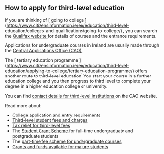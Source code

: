 ##  How to apply for third-level education

If you are thinking of [ going to college
](https://www.citizensinformation.ie/en/education/third-level-
education/colleges-and-qualifications/going-to-college/) , you can search the
[ Qualifax website ](http://www.qualifax.ie/) for details of courses and the
entrance requirements.

Applications for undergraduate courses in Ireland are usually made through the
[ Central Applications Office (CAO). ](http://www.cao.ie/)

The [ tertiary education programme
](https://www.citizensinformation.ie/en/education/third-level-
education/applying-to-college/tertiary-education-programme/) offers another
route to third-level education. You start your course in a further education
college and you then progress to third level to complete your degree in a
higher education college or university.

You can find [ contact details for third-level institutions
](https://www.cao.ie/index.php?page=hei) on the CAO website.

Read more about:

  * [ College application and entry requirements ](https://www.citizensinformation.ie/en/education/third-level-education/applying-to-college/application-procedures-and-entry-requirements/)
  * [ Third-level student fees and charges ](https://www.citizensinformation.ie/en/education/third-level-education/fees-and-supports-for-third-level-education/fees/)
  * [ Tax relief for third-level fees ](https://www.citizensinformation.ie/en/education/third-level-education/fees-and-supports-for-third-level-education/tax-relief-for-third-level-fees/)
  * The [ Student Grant Scheme ](https://www.citizensinformation.ie/en/education/third-level-education/fees-and-supports-for-third-level-education/student-grant-scheme/) for full-time undergraduate and postgraduate students 
  * The [ part-time fee scheme for undergraduate courses ](https://www.citizensinformation.ie/en/education/third-level-education/fees-and-supports-for-third-level-education/part-time-fee-scheme-for-undergraduate-courses/)
  * [ Grants and funds available for mature students ](https://www.citizensinformation.ie/en/education/third-level-education/fees-and-supports-for-third-level-education/grants-for-mature-students/)
